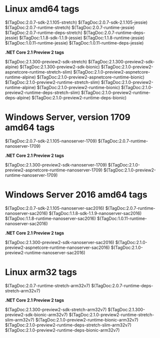 # Linux amd64 tags

$(TagDoc:2.0.7-sdk-2.1.105-stretch)
$(TagDoc:2.0.7-sdk-2.1.105-jessie)
$(TagDoc:2.0.7-runtime-stretch)
$(TagDoc:2.0.7-runtime-jessie)
$(TagDoc:2.0.7-runtime-deps-stretch)
$(TagDoc:2.0.7-runtime-deps-jessie)
$(TagDoc:1.1.8-sdk-1.1.9-jessie)
$(TagDoc:1.1.8-runtime-jessie)
$(TagDoc:1.0.11-runtime-jessie)
$(TagDoc:1.0.11-runtime-deps-jessie)

**.NET Core 2.1 Preview 2 tags**

$(TagDoc:2.1.300-preview2-sdk-stretch)
$(TagDoc:2.1.300-preview2-sdk-alpine)
$(TagDoc:2.1.300-preview2-sdk-bionic)
$(TagDoc:2.1.0-preview2-aspnetcore-runtime-stretch-slim)
$(TagDoc:2.1.0-preview2-aspnetcore-runtime-alpine)
$(TagDoc:2.1.0-preview2-aspnetcore-runtime-bionic)
$(TagDoc:2.1.0-preview2-runtime-stretch-slim)
$(TagDoc:2.1.0-preview2-runtime-alpine)
$(TagDoc:2.1.0-preview2-runtime-bionic)
$(TagDoc:2.1.0-preview2-runtime-deps-stretch-slim)
$(TagDoc:2.1.0-preview2-runtime-deps-alpine)
$(TagDoc:2.1.0-preview2-runtime-deps-bionic)

# Windows Server, version 1709 amd64 tags

$(TagDoc:2.0.7-sdk-2.1.105-nanoserver-1709)
$(TagDoc:2.0.7-runtime-nanoserver-1709)

**.NET Core 2.1 Preview 2 tags**

$(TagDoc:2.1.300-preview2-sdk-nanoserver-1709)
$(TagDoc:2.1.0-preview2-aspnetcore-runtime-nanoserver-1709)
$(TagDoc:2.1.0-preview2-runtime-nanoserver-1709)

# Windows Server 2016 amd64 tags

$(TagDoc:2.0.7-sdk-2.1.105-nanoserver-sac2016)
$(TagDoc:2.0.7-runtime-nanoserver-sac2016)
$(TagDoc:1.1.8-sdk-1.1.9-nanoserver-sac2016)
$(TagDoc:1.1.8-runtime-nanoserver-sac2016)
$(TagDoc:1.0.11-runtime-nanoserver-sac2016)

**.NET Core 2.1 Preview 2 tags**

$(TagDoc:2.1.300-preview2-sdk-nanoserver-sac2016)
$(TagDoc:2.1.0-preview2-aspnetcore-runtime-nanoserver-sac2016)
$(TagDoc:2.1.0-preview2-runtime-nanoserver-sac2016)

# Linux arm32 tags

$(TagDoc:2.0.7-runtime-stretch-arm32v7)
$(TagDoc:2.0.7-runtime-deps-stretch-arm32v7)

**.NET Core 2.1 Preview 2 tags**

$(TagDoc:2.1.300-preview2-sdk-stretch-arm32v7)
$(TagDoc:2.1.300-preview2-sdk-bionic-arm32v7)
$(TagDoc:2.1.0-preview2-runtime-stretch-slim-arm32v7)
$(TagDoc:2.1.0-preview2-runtime-bionic-arm32v7)
$(TagDoc:2.1.0-preview2-runtime-deps-stretch-slim-arm32v7)
$(TagDoc:2.1.0-preview2-runtime-deps-bionic-arm32v7)


